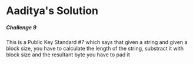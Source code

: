 # Aaditya's Solution


##### Challenge 9
This is a Public Key Standard #7 which says that given a string and given a block size, you have to calculate the length of the string, substract it with block size and the resultant byte you have to pad it

